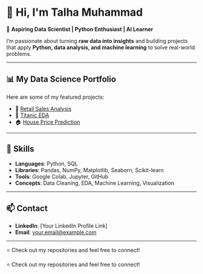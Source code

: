 # 👋 Hi, I'm Talha Muhammad  

🚀 **Aspiring Data Scientist | Python Enthusiast | AI Learner**  

I’m passionate about turning **raw data into insights** and building projects that apply **Python, data analysis, and machine learning** to solve real-world problems.  

---

## 📊 My Data Science Portfolio  

Here are some of my featured projects:  

- 🛒 [Retail Sales Analysis](https://github.com/your-username/data-science-portfolio/tree/main/Project1_Retail_Sales)  
- 🚢 [Titanic EDA](https://github.com/your-username/data-science-portfolio/tree/main/Project2_Titanic_EDA)  
- 🏠 [House Price Prediction](https://github.com/your-username/data-science-portfolio/tree/main/Project3_House_Prices)  

---

## 🔧 Skills  

- **Languages**: Python, SQL  
- **Libraries**: Pandas, NumPy, Matplotlib, Seaborn, Scikit-learn  
- **Tools**: Google Colab, Jupyter, GitHub  
- **Concepts**: Data Cleaning, EDA, Machine Learning, Visualization  

---

## 📫 Contact  

- **LinkedIn**: [Your LinkedIn Profile Link]  
- **Email**: your.email@example.com  

---

⭐️ Check out my repositories and feel free to connect!  

⭐️ Check out my repositories and feel free to connect!
